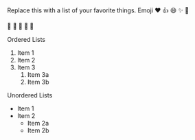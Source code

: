 Replace this with a list of your favorite things.
Emoji
:heart:
:+1:
:smile:
:sparkles:
:tada:

:palm_tree:
:tanabata_tree:
:christmas_tree:
:deciduous_tree:
:evergreen_tree:

Ordered Lists
1. Item 1
2. Item 2
3. Item 3
   1. Item 3a
   2. Item 3b
   
Unordered Lists
* Item 1
* Item 2
  * Item 2a
  * Item 2b
